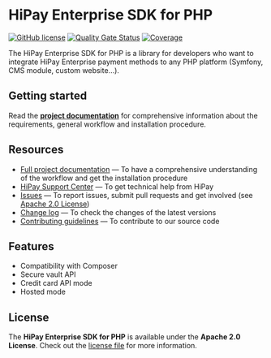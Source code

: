# HiPay Enterprise SDK for PHP

[![GitHub license](https://img.shields.io/badge/license-Apache%202-blue.svg)](https://raw.githubusercontent.com/hipay/hipay-fullservice-sdk-php/master/LICENSE.md)
[![Quality Gate Status](https://sonar-ce.hipay.org/api/project_badges/measure?project=hipay-fullservice-sdk-php&metric=alert_status)](https://sonar-ce.hipay.org/dashboard?id=hipay-fullservice-sdk-php)
[![Coverage](https://sonar-ce.hipay.org/api/project_badges/measure?project=hipay-fullservice-sdk-php&metric=coverage)](https://sonar-ce.hipay.org/dashboard?id=hipay-fullservice-sdk-php)

The HiPay Enterprise SDK for PHP is a library for developers who want to integrate HiPay Enterprise payment methods to any PHP platform (Symfony, CMS module, custom website...).

## Getting started

Read the **[project documentation][doc-home]** for comprehensive information about the requirements, general workflow and installation procedure.

## Resources

- [Full project documentation][doc-home] — To have a comprehensive understanding of the workflow and get the installation procedure
- [HiPay Support Center][hipay-help] — To get technical help from HiPay
- [Issues][project-issues] — To report issues, submit pull requests and get involved (see [Apache 2.0 License][project-license])
- [Change log][project-changelog] — To check the changes of the latest versions
- [Contributing guidelines][project-contributing] — To contribute to our source code

## Features

- Compatibility with Composer
- Secure vault API
- Credit card API mode
- Hosted mode

## License

The **HiPay Enterprise SDK for PHP** is available under the **Apache 2.0 License**. Check out the [license file][project-license] for more information.

[doc-home]: https://developer.hipay.com/doc/hipay-fullservice-sdk-php/
[hipay-help]: https://support.hipay.com
[project-issues]: https://github.com/hipay/hipay-fullservice-sdk-php/issues
[project-license]: LICENSE.md
[project-changelog]: CHANGELOG.md
[project-contributing]: CONTRIBUTING.md
